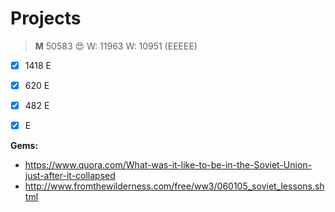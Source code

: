 Projects
========



>**M** 50583 :heart_eyes:
>W: 11963
>W: 10951 (EEEEE)

- [x] 1418 E
- [x] 620  E
- [x] 482  E
- [x] E


**Gems:**

-  https://www.quora.com/What-was-it-like-to-be-in-the-Soviet-Union-just-after-it-collapsed
-  http://www.fromthewilderness.com/free/ww3/060105_soviet_lessons.shtml
